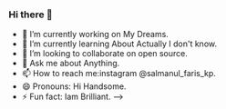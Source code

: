 ### Hi there 👋

- 🔭 I’m currently working on My Dreams.
- 🌱 I’m currently learning About Actually I don't know.
- 👯 I’m looking to collaborate on open source.
- 💬 Ask me about Anything.
- 📫 How to reach me:instagram @salmanul_faris_kp.
- 😄 Pronouns: Hi Handsome.
- ⚡ Fun fact: Iam Brilliant.
-->
